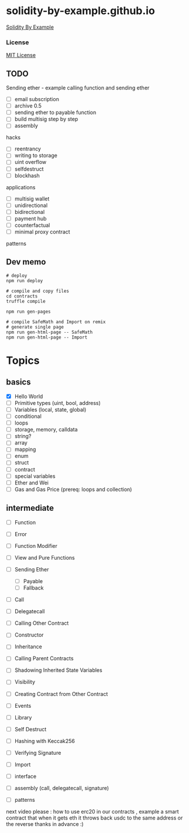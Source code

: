 # solidity-by-example.github.io

[Solidity By Example](https://solidity-by-example.org)

### License

[MIT License](LICENSE)

## TODO

Sending ether - example calling function and sending ether

- [ ] email subscription
- [ ] archive 0.5
- [ ] sending ether to payable function
- [ ] build multisig step by step
- [ ] assembly

hacks

- [ ] reentrancy
- [ ] writing to storage
- [ ] uint overflow
- [ ] selfdestruct
- [ ] blockhash

applications

- [ ] multisig wallet
- [ ] unidirectional
- [ ] bidirectional
- [ ] payment hub
- [ ] counterfactual
- [ ] minimal proxy contract

patterns

## Dev memo

```shell
# deploy
npm run deploy

# compile and copy files
cd contracts
truffle compile

npm run gen-pages

# compile SafeMath and Import on remix
# generate single page
npm run gen-html-page -- SafeMath
npm run gen-html-page -- Import
```

# Topics

## basics

- [x] Hello World
- [ ] Primitive types (uint, bool, address)
- [ ] Variables (local, state, global)
- [ ] conditional
- [ ] loops
- [ ] storage, memory, calldata
- [ ] string?
- [ ] array
- [ ] mapping
- [ ] enum
- [ ] struct
- [ ] contract
- [ ] special variables
- [ ] Ether and Wei
- [ ] Gas and Gas Price (prereq: loops and collection)

## intermediate

- [ ] Function
- [ ] Error
- [ ] Function Modifier
- [ ] View and Pure Functions

- [ ] Sending Ether
  - [ ] Payable
  - [ ] Fallback
- [ ] Call
- [ ] Delegatecall
- [ ] Calling Other Contract

- [ ] Constructor
- [ ] Inheritance
- [ ] Calling Parent Contracts
- [ ] Shadowing Inherited State Variables
- [ ] Visibility
- [ ] Creating Contract from Other Contract

- [ ] Events
- [ ] Library
- [ ] Self Destruct
- [ ] Hashing with Keccak256
- [ ] Verifying Signature
- [ ] Import
- [ ] interface
- [ ] assembly (call, delegatecall, signature)
- [ ] patterns

next video please : how to use erc20 in our contracts , example a smart contract that when it gets eth it throws back usdc to the same address or the reverse
thanks in advance :)
